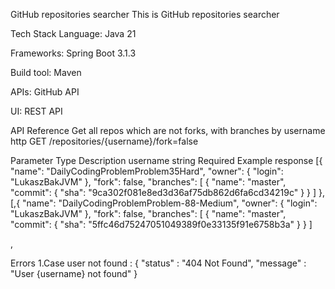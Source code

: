GitHub repositories searcher
This is GitHub repositories searcher

Tech Stack
Language: Java 21

Frameworks: Spring Boot 3.1.3

Build tool: Maven

APIs: GitHub API

UI: REST API

API Reference
Get all repos which are not forks, with branches by username
http GET /repositories/{username}/fork=false

Parameter	Type	Description
username	string	Required
Example response
[{
  "name": "DailyCodingProblemProblem35Hard",
  "owner": {
    "login": "LukaszBakJVM"
  },
  "fork": false,
  "branches": [
    {
      "name": "master",
      "commit": {
        "sha": "9ca302f081e8ed3d36af75db862d6fa6cd34219c"
      }
    }
  ]
},
  [,{
    "name": "DailyCodingProblemProblem-88-Medium",
    "owner": {
      "login": "LukaszBakJVM"
    },
    "fork": false,
    "branches": [
      {
        "name": "master",
        "commit": {
          "sha": "5ffc46d75247051049389f0e33135f91e6758b3a"
        }
      }
    ]
  
,
  
Errors
1.Case user not found :
{
  "status" : "404 Not Found",
  "message" : "User {username} not found"
}
